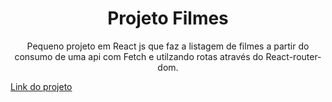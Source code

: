 <h1 align="center">Projeto Filmes</h1>

<p align="center">Pequeno projeto em React js que faz a listagem de filmes a partir do consumo de uma api com Fetch e utilzando rotas através do React-router-dom.</p>
<a href="https://csp-filmes.netlify.app/">Link do projeto</a>
